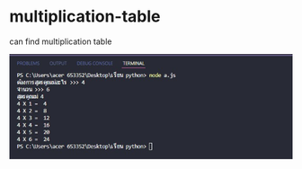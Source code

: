 # multiplication-table
can find multiplication table

<img src="https://raw.githubusercontent.com/Varin471/multiplication-table/main/img.jpg">
